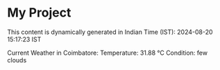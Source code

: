 # My Project

This content is dynamically generated in Indian Time (IST): 2024-08-20 15:17:23 IST


Current Weather in Coimbatore:
Temperature: 31.88 °C
Condition: few clouds
